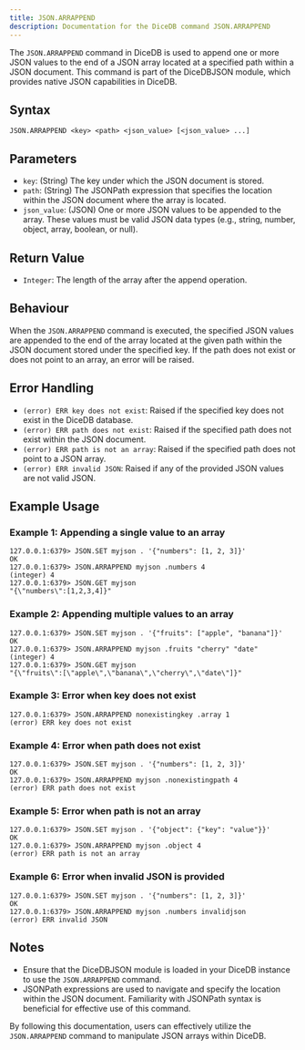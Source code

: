 ```yaml
---
title: JSON.ARRAPPEND
description: Documentation for the DiceDB command JSON.ARRAPPEND
---
```


The `JSON.ARRAPPEND` command in DiceDB is used to append one or more JSON values to the end of a JSON array located at a specified path within a JSON document. This command is part of the DiceDBJSON module, which provides native JSON capabilities in DiceDB.

## Syntax

```plaintext
JSON.ARRAPPEND <key> <path> <json_value> [<json_value> ...]
```

## Parameters

- `key`: (String) The key under which the JSON document is stored.
- `path`: (String) The JSONPath expression that specifies the location within the JSON document where the array is located.
- `json_value`: (JSON) One or more JSON values to be appended to the array. These values must be valid JSON data types (e.g., string, number, object, array, boolean, or null).

## Return Value

- `Integer`: The length of the array after the append operation.

## Behaviour

When the `JSON.ARRAPPEND` command is executed, the specified JSON values are appended to the end of the array located at the given path within the JSON document stored under the specified key. If the path does not exist or does not point to an array, an error will be raised.

## Error Handling

- `(error) ERR key does not exist`: Raised if the specified key does not exist in the DiceDB database.
- `(error) ERR path does not exist`: Raised if the specified path does not exist within the JSON document.
- `(error) ERR path is not an array`: Raised if the specified path does not point to a JSON array.
- `(error) ERR invalid JSON`: Raised if any of the provided JSON values are not valid JSON.

## Example Usage

### Example 1: Appending a single value to an array

```plaintext
127.0.0.1:6379> JSON.SET myjson . '{"numbers": [1, 2, 3]}'
OK
127.0.0.1:6379> JSON.ARRAPPEND myjson .numbers 4
(integer) 4
127.0.0.1:6379> JSON.GET myjson
"{\"numbers\":[1,2,3,4]}"
```

### Example 2: Appending multiple values to an array

```plaintext
127.0.0.1:6379> JSON.SET myjson . '{"fruits": ["apple", "banana"]}'
OK
127.0.0.1:6379> JSON.ARRAPPEND myjson .fruits "cherry" "date"
(integer) 4
127.0.0.1:6379> JSON.GET myjson
"{\"fruits\":[\"apple\",\"banana\",\"cherry\",\"date\"]}"
```

### Example 3: Error when key does not exist

```plaintext
127.0.0.1:6379> JSON.ARRAPPEND nonexistingkey .array 1
(error) ERR key does not exist
```

### Example 4: Error when path does not exist

```plaintext
127.0.0.1:6379> JSON.SET myjson . '{"numbers": [1, 2, 3]}'
OK
127.0.0.1:6379> JSON.ARRAPPEND myjson .nonexistingpath 4
(error) ERR path does not exist
```

### Example 5: Error when path is not an array

```plaintext
127.0.0.1:6379> JSON.SET myjson . '{"object": {"key": "value"}}'
OK
127.0.0.1:6379> JSON.ARRAPPEND myjson .object 4
(error) ERR path is not an array
```

### Example 6: Error when invalid JSON is provided

```plaintext
127.0.0.1:6379> JSON.SET myjson . '{"numbers": [1, 2, 3]}'
OK
127.0.0.1:6379> JSON.ARRAPPEND myjson .numbers invalidjson
(error) ERR invalid JSON
```

## Notes

- Ensure that the DiceDBJSON module is loaded in your DiceDB instance to use the `JSON.ARRAPPEND` command.
- JSONPath expressions are used to navigate and specify the location within the JSON document. Familiarity with JSONPath syntax is beneficial for effective use of this command.

By following this documentation, users can effectively utilize the `JSON.ARRAPPEND` command to manipulate JSON arrays within DiceDB.

